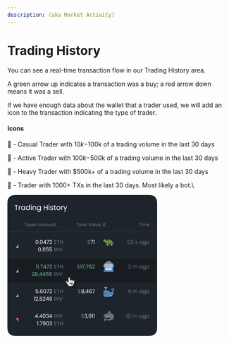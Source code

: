 ```yaml
---
description: (aka Market Activity)
---
```


# Trading History

You can see a real-time transaction flow in our Trading History area.&#x20;

A green arrow up indicates a transaction was a buy; a red arrow down means it was a sell.&#x20;

If we have enough data about the wallet that a trader used, we will add an icon to the transaction indicating the type of trader.&#x20;

#### **Icons**

🐢 - Casual Trader with $10k-$100k of a trading volume in the last 30 days

🦈 - Active Trader with $100k-$500k of a trading volume in the last 30 days

🐳 - Heavy Trader with $500k+ of a trading volume in the last 30 days

🤖 - Trader with 1000+ TXs in the last 30 days. Most likely a bot.\


![](<../../.gitbook/assets/image (17).png>)

